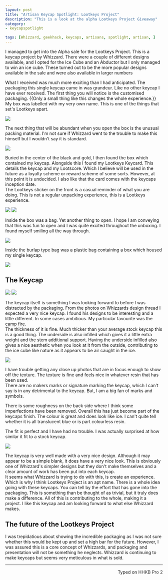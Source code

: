 ```yaml
---
layout: post
title: "Artisan Keycap Spotlight: Lootkeys Project"
description: "This is a look at the alpha Lootkeys Project Giveaway"
category: 
- keycapspotlight

tags: [Whizzard, geekhack, keycaps, artisans, spotlight, artisan, ]
---
```

I managed to get into the Alpha sale for the Lootkeys Project. This is a keycap project by Whizzard. There were a couple of different designs available, and I opted for the Ice Cube and an Abductor but I only managed to win an ice cube. These turned out to be the more popular designs available in the sale and were also available in larger numbers

What I received was much more exciting than I had anticipated. The packaging this single keycap came in was grandeur. Like no other keycap I have ever received. The first thing you will notice is the customised packaging. {{Only a small thing like this changes the whole experience.}} My box was labelled with my very own name. This is one of the things that set's Lootkeys apart.

![](https://i.imgur.com/LYIPre5.jpg)

The next thing that will be abundant when you open the box is the unusual packing material. I'm not sure if Whizzard went to the trouble to make this himself but I wouldn't say it is standard. 

![](https://i.imgur.com/x8T5xdr.jpg)

Buried in the center of the black and gold, I then found the box which contained my keycap. Alongside this I found my Lootkeys Keycard. This details the keycap and my Lootscore. Which I believe will be used in the future as a loyalty scheme or reward scheme of some sorts. However, at this point it is undecided. I also like that the card comes with the keycaps inception date.  
The Lootkeys sticker on the front is a casual reminder of what you are doing. This is not a regular unpacking experience, this is a Lootkeys experience.

![](https://i.imgur.com/ed3iwBe.jpg)
![](https://i.imgur.com/Ahvr6Ev.jpg?1)

Inside the box was a bag. Yet another thing to open. I hope I am conveying that this was fun to open and I was quite excited throughout the unboxing. I found myself smiling all the way through.

![](https://i.imgur.com/5AmT8S2.jpg)

Inside the burlap type bag was a plastic bag containing a box which housed my single keycap.

![](https://i.imgur.com/hQcT2Lb.jpg)

## The Keycap
![](https://i.imgur.com/T7yUlcN.jpg)
![](https://i.imgur.com/j3lW0uq.jpg)

The keycap itself is something I was looking forward to before I was distracted by the packaging. From the photos on Whizzards design thread I expected a very nice keycap. I found his designs to be interesting and a little different. In some cases ambitious. My particular favourite was the [camp fire](https://i.imgur.com/mRz9r2h.jpg).  
The thickness of it is fine. Much thicker than your average stock keycap this is a good thing. The underside is also infilled which gives it a little extra weight and the stem additional support. Having the underside infilled also gives a nice aesthetic when you look at it from the outside, contributing to the ice cube like nature as it appears to be air caught in the ice.    

![](https://i.imgur.com/oglvLKZ.jpg)

I have trouble getting any close up photos that are in focus enough to show off the texture. The texture is fine and feels nice in whatever resin that has been used.  
There are no makers marks or signature marking the keycap, which I can't say is in any detrimental to the keycap. But, I am a big fan of marks and symbols.

There is some roughness on the back side where I think some imperfections have been removed. Overall this has just become part of the keycaps finish. 
The colour is great and does look like ice. I can't quite tell whether it is all translucent blue or is part colourless resin.

The fit is perfect and I have had no trouble. I was actually surprised at how similar it fit to a stock keycap. 

![](https://i.imgur.com/6Wmujax.jpg)

The keycap is very well made with a very nice design. Although it may appear to be a simple blank, it does have a very nice look. This is obviously one of Whizzard's simpler designs but they don't make themselves and a clear amount of work has been put into each keycap.  
It seems what Whizzard is trying to do with this, is create an experience. Which is why I think Lootkeys Project is an apt name. There is a whole idea going with these keycaps. You can tell by the effort that has gone into the packaging. This is something than be thought of as trivial, but it truly does make a difference. All of this is contributing to the whole, making it a project. I like this keycap and am looking forward to what else Whizzard makes.

## The future of the Lootkeys Project
I was trepidatious about showing the incredible packaging as I was not sure whether this would be kept up and set a high bar for the future. However, I was assured this is a core concept of Whizzards, and packaging and presentation will not be something he neglects. Whizzard is continuing to make keycaps but seems very meticulous in what is sold.

---------------------------------
 <p style="text-align: right" title="Equipped with Hasu's alternative controller">Typed on <font color="#373737">HHKB Pro 2</font></p>
